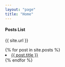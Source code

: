 ```yaml
---
layout: "page"
title: "Home"
---
```


<h4>Posts List</h4>
<p>{{ site.url }}</p>
{% for post in site.posts %}
  <li><a href="{{ site.url }}{{ post.url }}">{{ post.title }}</a></li>
{% endfor %}